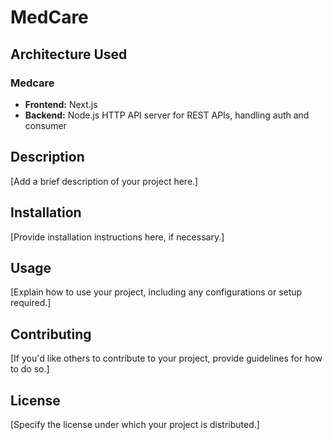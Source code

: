 # MedCare

## Architecture Used

### Medcare

- **Frontend:** Next.js
- **Backend:** Node.js HTTP API server for REST APIs, handling auth and consumer

## Description

[Add a brief description of your project here.]

## Installation

[Provide installation instructions here, if necessary.]

## Usage

[Explain how to use your project, including any configurations or setup required.]

## Contributing

[If you'd like others to contribute to your project, provide guidelines for how to do so.]

## License

[Specify the license under which your project is distributed.]
